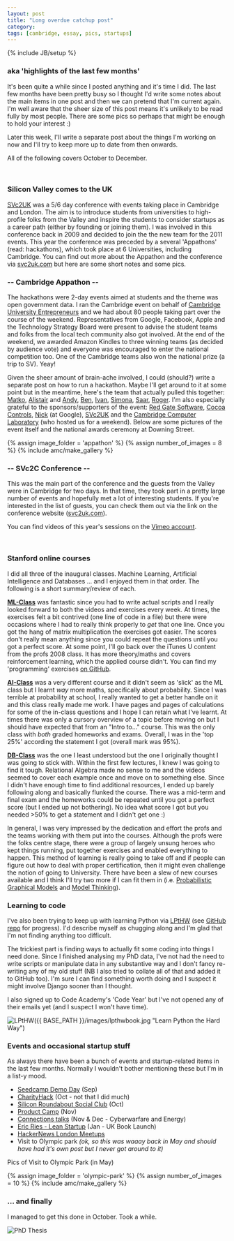 ```yaml
---
layout: post
title: "Long overdue catchup post"
category: 
tags: [cambridge, essay, pics, startups]
---
```

{% include JB/setup %}

<!-- permalink: http://amirchaudhry.com/catchup-post-oct-dec -->

### aka 'highlights of the last few months'

It's been quite a while since I posted anything and it's time I did.  The last few months have been pretty busy so I thought I'd write some notes about the main items in one post and then we can pretend that I'm current again.  I'm well aware that the sheer size of this post means it's unlikely to be read fully by most people.  There are some pics so perhaps that might be enough to hold your interest :)

Later this week, I'll write a separate post about the things I'm working on now and I'll try to keep more up to date from then onwards.  

All of the following covers October to December.

<br />

### Silicon Valley comes to the UK

[SVc2UK][svc2uk.com] was a 5/6 day conference with events taking place in Cambridge and London.  The aim is to introduce students from universities to high-profile folks from the Valley and inspire the students to consider startups as a career path (either by founding or joining them).  I was involved in this conference back in 2009 and decided to join the the new team for the 2011 events.  This year the conference was preceded by a several 'Appathons' (read: hackathons), which took place at 6 Universities, including Cambridge.  You can find out more about the Appathon and the conference via [svc2uk.com][] but here are some short notes and some pics.

### -- Cambridge Appathon --

The hackathons were 2-day events aimed at students and the theme was open government data.  I ran the Cambridge event on behalf of [Cambridge University Entrepreneurs][] and we had about 80 people taking part over the course of the weekend.  Representatives from Google, Facebook, Apple and the Technology Strategy Board were present to advise the student teams and folks from the local tech community also got involved.  At the end of the weekend, we awarded Amazon Kindles to three winning teams (as decided by audience vote) and everyone was encouraged to enter the national competition too.  One of the Cambridge teams also won the national prize (a trip to SV).  Yeay!

Given the sheer amount of brain-ache involved, I could (should?) write a separate post on how to run a hackathon.  Maybe I'll get around to it at some point but in the meantime, here's the team that actually pulled this together: [Matko][], [Alistair][] and [Andy][], [Ben][], [Ivan][], [Simona][], [Saar][], [Roger][].  I'm also especially grateful to the sponsors/supporters of the event: [Red Gate Software][], [Cocoa Controls][], [Nick][] (at Google), [SVc2UK][svc2uk.com] and the [Cambridge Computer Laboratory][] (who hosted us for a weekend).  Below are some pictures of the event itself and the national awards ceremony at Downing Street.

{% assign image_folder = 'appathon' %}
{% assign number_of_images = 8 %}
{% include amc/make_gallery %}

### -- SVc2C Conference -- 

This was the main part of the conference and the guests from the Valley were in Cambridge for two days.  In that time, they took part in a pretty large number of events and hopefully met a lot of interesting students.  If you're interested in the list of guests, you can check them out via the link on the conference website ([svc2uk.com]).

You can find videos of this year's sessions on the [Vimeo account][SVC-Vimeo].

[Cambridge University Entrepreneurs]: http://www.cue.org.uk
[svc2uk.com]: http://www.svc2uk.com
[SVC-Vimeo]: http://vimeo.com/user5407037
[Matko]: http://web.math.pmf.unizg.hr/~mabotinc/index.html
[Alistair]: http://www.cl.cam.ac.uk/~arb33/
[Andy]: http://www.cl.cam.ac.uk/~acr31/
[Ben]: https://twitter.com/benfwirtz
[Ivan]: https://twitter.com/#!/ivanmazour
[Simona]: https://twitter.com/#!/simofeja
[Saar]: http://www.saardrimer.com/
[Roger]: http://uk.linkedin.com/pub/roger-coulston/26/598/7a1
[Red Gate Software]: http://www.red-gate.com/
[Cocoa Controls]: http://cocoacontrols.com/
[Nick]: https://plus.google.com/106738482735452735039/posts
[Cambridge Computer Laboratory]: http://www.cl.cam.ac.uk/

<br />

### Stanford online courses

I did all three of the inaugural classes. Machine Learning, Artificial Intelligence and Databases ... and I enjoyed them in that order.  The following is a short summary/review of each.

**[ML-Class][]** was fantastic since you had to write actual scripts and I really looked forward to both the videos and exercises every week.  At times, the exercises felt a bit contrived (one line of code in a file) but there were occasions where I had to really think properly to *get* that one line.  Once you got the hang of matrix multiplication the exercises got easier.  The scores don't really mean anything since you could repeat the questions until you got a perfect score. At some point, I'll go back over the iTunes U content from the profs 2008 class.  It has more theory/maths and covers reinforcement learning, which the applied course didn't.  You can find my 'programming' exercises [on GitHub][Github ML Repo].

**[AI-Class][]** was a very different course and it didn't seem as 'slick' as the ML class but I learnt *way* more maths, specifically about probability.  Since I was terrible at probability at school, I really wanted to get a better handle on it and this class really made me work.  I have pages and pages of calculations for some of the in-class questions and I hope I can retain what I've learnt.  At times there was only a cursory overview of a topic before moving on but I should have expected that from an "Intro to..." course.  This was the only class with *both* graded homeworks and exams. Overall, I was in the 'top 25%' according the statement I got (overall mark was 95%).

**[DB-Class][]** was the one I least understood but the one I originally thought I was going to stick with.  Within the first few lectures, I knew I was going to find it tough.  Relational Algebra made no sense to me and the videos seemed to cover each example once and move on to something else.  Since I didn't have enough time to find additional resources, I ended up barely following along and basically flunked the course.  There was a mid-term and final exam and the homeworks could be repeated until you got a perfect score (but I ended up not bothering).  No idea what score I got but you needed >50% to get a statement and I didn't get one :)

In general, I was very impressed by the dedication and effort the profs and the teams working with them put into the courses.  Although the profs were the folks centre stage, there were a group of largely unsung heroes who kept things running, put together exercises and enabled everything to happen.  This method of learning is really going to take off and if people can figure out how to deal with proper certification, then it might even challenge the notion of going to University.  There have been a slew of new courses available and I think I'll try two more if I can fit them in (i.e. [Probabilistic Graphical Models][pgm-class] and [Model Thinking][model-class]).

[ML-Class]: http://www.ml-class.org/
[AI-Class]: https://www.ai-class.com/
[DB-Class]: http://www.db-class.org
[GitHub ML Repo]: https://github.com/amirmc/ai-ml-classes
[pgm-class]: http://www.pgm-class.org/
[model-class]: http://www.modelthinker-class.org/


### Learning to code

I've also been trying to keep up with learning Python via [LPtHW][] (see [GitHub repo][Github LPtHW Repo] for progress).   I'd describe myself as chugging along and I'm glad that I'm not finding anything too difficult.

The trickiest part is finding ways to actually fit some coding into things I need done.  Since I finished analysing my PhD data, I've not had the need to write scripts or manipulate data in any substantive way and I don't fancy re-writing any of my old stuff (NB I also tried to collate all of that and added it to GitHub too).  I'm sure I can find something worth doing and I suspect it might involve Django sooner than I thought.  

I also signed up to Code Academy's 'Code Year' but I've not opened any of their emails yet (and I suspect I won't have time).

![LPtHW]({{ BASE_PATH }}/images/lpthwbook.jpg "Learn Python the Hard Way")

[LPtHW]: http://learnpythonthehardway.org/
[Github LPtHW Repo]: https://github.com/amirmc/TheHardWay


### Events and occasional startup stuff

As always there have been a bunch of events and startup-related items in the last few months.  Normally I wouldn't bother mentioning these but I'm in a list-y mood.

- [Seedcamp Demo Day](http://www.seedcamp.com/2011/09/seedcamp-week-breaking-records-yet-again.html) (Sep)
- [CharityHack](https://twitter.com/#!/charityhack2011) (Oct - not that I did much)
- [Silicon Roundabout Social Club](http://www.meetup.com/SiliconRoundaboutSocialClub/) (Oct)
- [Product Camp](http://www.productcamplondon.com/events/productcamp-london-3-november-26th-2011/) (Nov)
- [Connections talks](http://www.dar.cam.ac.uk/connections) (Nov & Dec - Cyberwarfare and Energy)
- [Eric Ries - Lean Startup](http://www.cabume.co.uk/the-cluster/the-future-is-now-eric-ries-in-cambridge.html) (Jan - UK Book Launch)
- [HackerNews London Meetups](http://www.meetup.com/hnlondon/)
- Visit to Olympic park *(ok, so this was waaay back in May and should have had it's own post but I never got around to it)*

Pics of Visit to Olympic Park (in May)

{% assign image_folder = 'olympic-park' %}
{% assign number_of_images = 10 %}
{% include amc/make_gallery %}


### ... and finally

I managed to get this done in October.  Took a while.

![PhD Thesis]({{BASE_PATH}}/images/thesis-1.jpg "PhD Thesis")